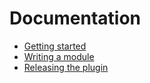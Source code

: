 # Documentation

* [Getting started](./Getting-started.md)
* [Writing a module](./Writing-a-module.md)
* [Releasing the plugin](./Releasing-the-plugin.md)

